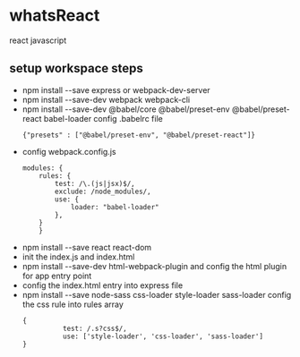 # whatsReact
react javascript 

## setup workspace steps
- npm install --save express or webpack-dev-server
- npm install --save-dev webpack webpack-cli
- npm install --save-dev @babel/core @babel/preset-env @babel/preset-react babel-loader
  config .babelrc file 
  ```
  {"presets" : ["@babel/preset-env", "@babel/preset-react"]}
  ```
- config webpack.config.js 
  ```
  modules: {
      rules: {
          test: /\.(js|jsx)$/,
          exclude: /node_modules/,
          use: {
              loader: "babel-loader"
          },
      }
      }
  ```
- npm install --save react react-dom 
- init the index.js and index.html 
- npm install --save-dev html-webpack-plugin  and config the html plugin for app entry point
- config the index.html entry into express file
- npm install --save node-sass css-loader style-loader sass-loader
  config the css rule into rules array
  ```
  {
            test: /.s?css$/,
            use: ['style-loader', 'css-loader', 'sass-loader']
  }
  ```


